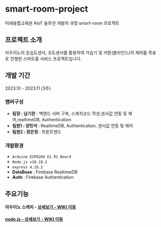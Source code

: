 # smart-room-project
미래융합교육원 AIoT 솔루션 개발자 과정 smart-room 프로젝트

## 프로젝트 소개
아두이노의 온습도센서, 조도센서를 활용하여 가습기 및 커튼(블라인드)의 제어를 목표로 진행한 스마트홈 서비스 프로젝트입니다.

## 개발 기간
2023.10 - 2023.11 (3주)

### 멤버구성
- **팀장 : 남기찬** : 백엔드 서버 구축, 스케치코드 작성,센서값 연동 및 제어,realtimeDB, Authentication
- **팀원1 : 양민석** : RealtimeDB, Authentication, 센서값 연동 및 제어
- **팀원2 : 장은정** : 프론트엔드

### 개발환경
- `Arduino ESP8266 D1 R1 Board`
- `Node.js v18.18.2`
- `express 4.18.2`
- **DataBase** : Firebase RealtimeDB
- **Auth** : Firebase Authentication


## 주요기능
#### 아두이노 스케치 - <a href="">상세보기 - WIKI 이동

#### node.js - <a href="">상세보기 - WIKI 이동
